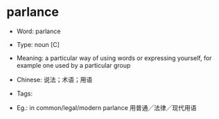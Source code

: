 # parlance

- Word: parlance

- Type: noun [C]
- Meaning: a particular way of using words or expressing yourself, for example one used by a particular group
- Chinese: 说法；术语；用语
- Tags: 
- Eg.: in common/legal/modern parlance 用普通╱法律╱现代用语

